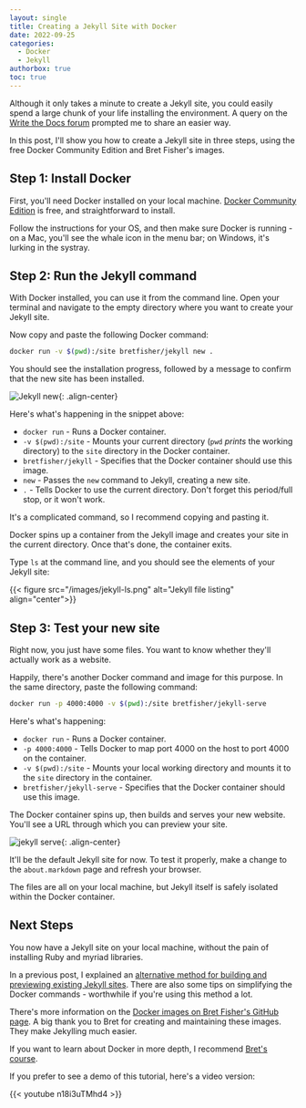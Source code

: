 ```yaml
---
layout: single
title: Creating a Jekyll Site with Docker
date: 2022-09-25
categories:
  - Docker
  - Jekyll
authorbox: true
toc: true
---
```


Although it only takes a minute to create a Jekyll site, you could easily spend a large chunk of your life installing the environment. A query on the [Write the Docs forum](https://www.writethedocs.org/slack/) prompted me to share an easier way.

In this post, I'll show you how to create a Jekyll site in three steps, using the free Docker Community Edition and Bret Fisher's images. 

## Step 1: Install Docker

First, you'll need Docker installed on your local machine. [Docker Community Edition](https://docs.docker.com/get-docker/) is free, and straightforward to install.

Follow the instructions for your OS, and then make sure Docker is running - on a Mac, you'll see the whale icon in the menu bar; on Windows, it's lurking in the systray.

## Step 2: Run the Jekyll command

With Docker installed, you can use it from the command line. Open your terminal and navigate to the empty directory where you want to create your Jekyll site.

Now copy and paste the following Docker command:

``` sh
docker run -v $(pwd):/site bretfisher/jekyll new .
```

You should see the installation progress, followed by a message to confirm that the new site has been installed.

![Jekyll new](/images/create-jekyll-docker.png){: .align-center}

Here's what's happening in the snippet above:

- `docker run` - Runs a Docker container.
- `-v $(pwd):/site` - Mounts your current directory (`pwd` *prints* the working directory) to the `site` directory in the Docker container. 
- `bretfisher/jekyll` - Specifies that the Docker container should use this image.
- `new` - Passes the `new` command to Jekyll, creating a new site.
- `.` - Tells Docker to use the current directory. Don't forget this period/full stop, or it won't work.

It's a complicated command, so I recommend copying and pasting it.

Docker spins up a container from the Jekyll image and creates your site in the current directory. Once that's done, the container exits.

Type `ls` at the command line, and you should see the elements of your Jekyll site:

{{< figure src="/images/jekyll-ls.png" alt="Jekyll file listing" align="center">}}

## Step 3: Test your new site

Right now, you just have some files. You want to know whether they'll actually work as a website.

Happily, there's another Docker command and image for this purpose. In the same directory, paste the following command:

``` sh
docker run -p 4000:4000 -v $(pwd):/site bretfisher/jekyll-serve
```

Here's what's happening:

- `docker run` - Runs a Docker container.
- `-p 4000:4000` - Tells Docker to map port 4000 on the host to port 4000 on the container.
- `-v $(pwd):/site` - Mounts your local working directory and mounts it to the `site` directory in the container.
- `bretfisher/jekyll-serve` - Specifies that the Docker container should use this image.

The Docker container spins up, then builds and serves your new website. You'll see a URL through which you can preview your site.

![jekyll serve](/images/jekyll-serve.png){: .align-center}

It'll be the default Jekyll site for now. To test it properly, make a change to the `about.markdown` page and refresh your browser.

The files are all on your local machine, but Jekyll itself is safely isolated within the Docker container.

## Next Steps

You now have a Jekyll site on your local machine, without the pain of installing Ruby and myriad libraries. 

In a previous post, I explained an [alternative method for building and previewing existing Jekyll sites](https://www.catherinepope.com/docker/2022/08/14/docker-jekyll.html). There are also some tips on simplifying the Docker commands - worthwhile if you're using this method a lot.

There's more information on the [Docker images on Bret Fisher's GitHub page](https://github.com/BretFisher/jekyll-serve). A big thank you to Bret for creating and maintaining these images. They make Jekylling much easier.

If you want to learn about Docker in more depth, I recommend [Bret's course](https://www.bretfisher.com/coupon-for-docker-mastery-udemy-course-the-complete-toolset-from-a-docker-captain/).

If you prefer to see a demo of this tutorial, here's a video version:

{{< youtube n18i3uTMhd4 >}}
